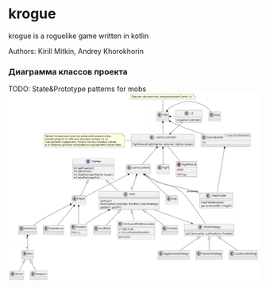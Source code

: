 # krogue
krogue is a roguelike game written in kotlin

Authors: Kirill Mitkin, Andrey Khorokhorin

### Диаграмма классов проекта
TODO: State&Prototype patterns for mobs
![Class diagram](./uml/rendered/class_diagram.png)
